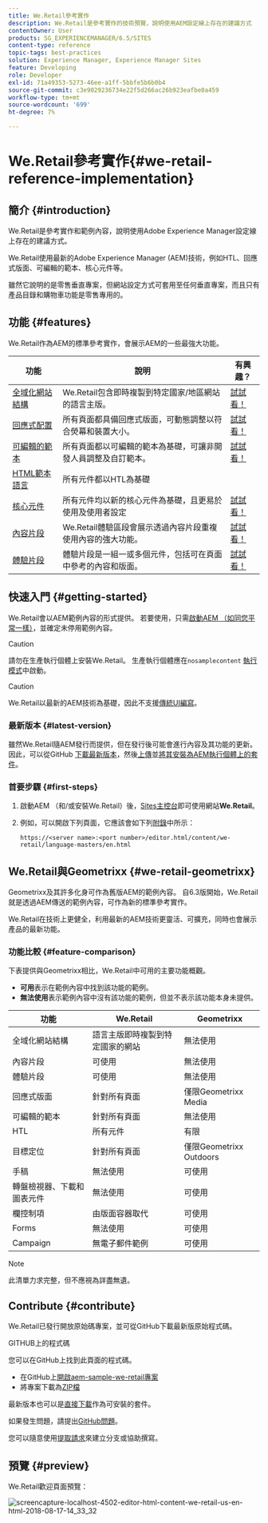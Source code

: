 ```yaml
---
title: We.Retail參考實作
description: We.Retail是參考實作的技術預覽，說明使用AEM設定線上存在的建議方式
contentOwner: User
products: SG_EXPERIENCEMANAGER/6.5/SITES
content-type: reference
topic-tags: best-practices
solution: Experience Manager, Experience Manager Sites
feature: Developing
role: Developer
exl-id: 71a49353-5273-46ee-a1ff-5bbfe5b6b0b4
source-git-commit: c3e9029236734e22f5d266ac26b923eafbe0a459
workflow-type: tm+mt
source-wordcount: '699'
ht-degree: 7%

---
```


# We.Retail參考實作{#we-retail-reference-implementation}

## 簡介 {#introduction}

We.Retail是參考實作和範例內容，說明使用Adobe Experience Manager設定線上存在的建議方式。

We.Retail使用最新的Adobe Experience Manager (AEM)技術，例如HTL、回應式版面、可編輯的範本、核心元件等。

雖然它說明的是零售垂直專案，但網站設定方式可套用至任何垂直專案，而且只有產品目錄和購物車功能是零售專用的。

## 功能 {#features}

We.Retail作為AEM的標準參考實作，會展示AEM的一些最強大功能。

| **功能** | **說明** | **有興趣？** |
|---|---|---|
| [全域化網站結構](/help/sites-administering/tc-bp.md) | We.Retail包含即時複製到特定國家/地區網站的語言主版。 | [試試看！](/help/sites-developing/we-retail-globalized-site-structure.md) |
| [回應式配置](/help/sites-authoring/responsive-layout.md) | 所有頁面都具備回應式版面，可動態調整以符合熒幕和裝置大小。 | [試試看！](/help/sites-developing/we-retail-responsive-layout.md) |
| [可編輯的範本](/help/sites-developing/page-templates-editable.md) | 所有頁面都以可編輯的範本為基礎，可讓非開發人員調整及自訂範本。 | [試試看！](/help/sites-developing/we-retail-editable-templates.md) |
| [HTML範本語言](https://experienceleague.adobe.com/zh-hant/docs/experience-manager-htl/content/overview) | 所有元件都以HTL為基礎 |  |
| [核心元件](https://experienceleague.adobe.com/zh-hant/docs/experience-manager-core-components/using/introduction) | 所有元件均以新的核心元件為基礎，且更易於使用及使用者設定 | [試試看！](/help/sites-developing/we-retail-core-components.md) |
| [內容片段](/help/assets/content-fragments/content-fragments.md) | We.Retail體驗區段會展示透過內容片段重複使用內容的強大功能。 | [試試看！](/help/sites-developing/we-retail-content-fragments.md) |
| [體驗片段](/help/sites-authoring/experience-fragments.md) | 體驗片段是一組一或多個元件，包括可在頁面中參考的內容和版面。 | [試試看！](/help/sites-developing/we-retail-experience-fragments.md) |

## 快速入門 {#getting-started}

We.Retail會以AEM範例內容的形式提供。 若要使用，只需[啟動AEM （如同您平常一樣）](/help/sites-deploying/deploy.md#getting-started)，並確定未停用範例內容。

>[!CAUTION]
>
>請勿在生產執行個體上安裝We.Retail。 生產執行個體應在`nosamplecontent` [執行模式](/help/sites-deploying/configure-runmodes.md)中啟動。

>[!CAUTION]
>
>We.Retail以最新的AEM技術為基礎，因此不支援[傳統UI編寫](/help/sites-classic-ui-authoring/classic-page-author-first-steps.md)。

### 最新版本 {#latest-version}

雖然We.Retail隨AEM發行而提供，但在發行後可能會進行內容及其功能的更新。 因此，可以從GitHub [下載最新版本](https://github.com/Adobe-Marketing-Cloud/aem-sample-we-retail/releases)，然後[上傳](/help/sites-administering/package-manager.md#uploading-packages-from-your-file-system)並[將其安裝為AEM執行個體上的套件](/help/sites-administering/package-manager.md#installing-packages)。

### 首要步驟 {#first-steps}

1. 啟動AEM （和/或安裝We.Retail）後，[Sites主控台](/help/sites-authoring/basic-handling.md#global-navigation)即可使用網站&#x200B;**We.Retail**。
1. 例如，可以開啟下列頁面，它應該會如下列[附錄](#appendix)中所示：

   `https://<server name>:<port number>/editor.html/content/we-retail/language-masters/en.html`

## We.Retail與Geometrixx {#we-retail-geometrixx}

Geometrixx及其許多化身可作為舊版AEM的範例內容。 自6.3版開始，We.Retail就是透過AEM傳送的範例內容，可作為新的標準參考實作。

We.Retail在技術上更健全，利用最新的AEM技術更靈活、可擴充，同時也會展示產品的最新功能。

### 功能比較 {#feature-comparison}

下表提供與Geometrixx相比，We.Retail中可用的主要功能概觀。

* **可用**&#x200B;表示在範例內容中找到該功能的範例。
* **無法使用**&#x200B;表示範例內容中沒有該功能的範例，但並不表示該功能本身未提供。

| **功能** | **We.Retail** | **Geometrixx** |
|---|---|---|
| 全域化網站結構 | 語言主版即時複製到特定國家的網站 | 無法使用 |
| 內容片段 | 可使用 | 無法使用 |
| 體驗片段 | 可使用 | 無法使用 |
| 回應式版面 | 針對所有頁面 | 僅限Geometrixx Media |
| 可編輯的範本 | 針對所有頁面 | 無法使用 |
| HTL | 所有元件 | 有限 |
| 目標定位 | 針對所有頁面 | 僅限Geometrixx Outdoors |
| 手稿 | 無法使用 | 可使用 |
| 轉盤檢視器、下載和圖表元件 | 無法使用 | 可使用 |
| 欄控制項 | 由版面容器取代 | 可使用 |
| Forms | 無法使用 | 可使用 |
| Campaign | 無電子郵件範例 | 可使用 |

>[!NOTE]
>
>此清單力求完整，但不應視為詳盡無遺。

## Contribute {#contribute}

We.Retail已發行開放原始碼專案，並可從GitHub下載最新版原始程式碼。

GITHUB上的程式碼

您可以在GitHub上找到此頁面的程式碼。

* 在GitHub上[開啟aem-sample-we-retail專案](https://github.com/Adobe-Marketing-Cloud/aem-sample-we-retail)
* 將專案下載為[ZIP檔](https://codeload.github.com/Adobe-Marketing-Cloud/aem-sample-we-retail/zip/refs/heads/master)

最新版本也可以是[直接下載](https://github.com/Adobe-Marketing-Cloud/aem-sample-we-retail/releases/tag/we.retail.reactor-4.0.0)作為可安裝的套件。

如果發生問題，請提出[GitHub問題](https://github.com/Adobe-Marketing-Cloud/aem-sample-we-retail/issues)。

您可以隨意使用[提取請求](https://github.com/Adobe-Marketing-Cloud/aem-sample-we-retail/pulls)來建立分支或協助撰寫。

## 預覽 {#preview}

We.Retail歡迎頁面預覽：

![screencapture-localhost-4502-editor-html-content-we-retail-us-en-html-2018-08-17-14_33_32](assets/screencapture-localhost-4502-editor-html-content-we-retail-us-en-html-2018-08-17-14_33_32.png)
